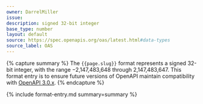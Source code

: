 ```yaml
---
owner: DarrelMiller
issue: 
description: signed 32-bit integer
base_type: number
layout: default
source: https://spec.openapis.org/oas/latest.html#data-types
source_label: OAS
---
```


{% capture summary %}
The `{{page.slug}}` format represents a signed 32-bit integer, with the range −2,147,483,648 through 2,147,483,647. This format entry is to ensure future versions of OpenAPI maintain compatibility with [OpenAPI 3.0.x](https://spec.openapis.org/oas/v3.0.0).
{% endcapture %}

{% include format-entry.md summary=summary %}

